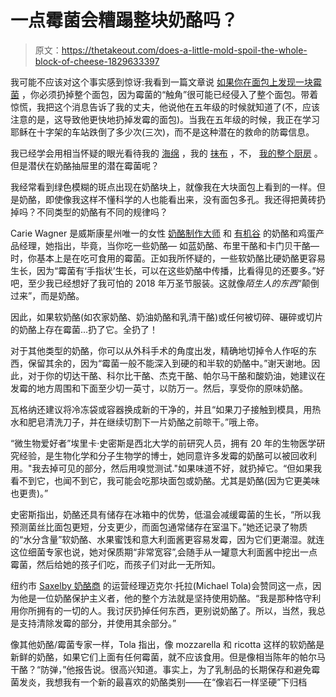 # 一点霉菌会糟蹋整块奶酪吗？

> 原文：<https://thetakeout.com/does-a-little-mold-spoil-the-whole-block-of-cheese-1829633397>

我可能不应该对这个事实感到惊讶:我看到一篇文章说 [如果你在面包上发现一块霉菌](https://thetakeout.com/last-call-can-you-cut-out-the-mold-from-your-bread-and-1829207004) ，你必须扔掉整个面包，因为霉菌的“触角”很可能已经侵入了整个面包。带着惊慌，我把这个消息告诉了我的丈夫，他说他在五年级的时候就知道了(不，应该注意的是，这导致他更快地扔掉发霉的面包)。当我在五年级的时候，我正在学习耶稣在十字架的车站跌倒了多少次(三次)，而不是这种潜在的救命的防霉信息。



我已经学会用相当怀疑的眼光看待我的 [海绵](https://thetakeout.com/how-often-should-you-toss-your-kitchen-sponge-1826099826) ，我的 [抹布](https://thetakeout.com/new-germy-thing-to-be-terrified-of-in-your-kitchen-the-1826731809) ，不， [我的整个厨房](https://thetakeout.com/everything-in-your-kitchen-is-covered-in-shit-1823356675) 。但是潜伏在奶酪抽屉里的潜在霉菌呢？

我经常看到绿色模糊的斑点出现在奶酪块上，就像我在大块面包上看到的一样。但是奶酪，即使像我这样不懂科学的人也能看出来，没有面包多孔。我还得把黄砖扔掉吗？不同类型的奶酪有不同的规律吗？

Carie Wagner 是威斯康星州唯一的女性 [奶酪制作大师](https://www.cdr.wisc.edu/mastercheesemaker/about) 和 [有机谷](https://www.organicvalley.coop/) 的奶酪和鸡蛋产品经理，她指出，毕竟，当你吃一些奶酪— 如蓝奶酪、布里干酪和卡门贝干酪— 时，你基本上是在吃可食用的霉菌。正如我所怀疑的，一些软奶酪比硬奶酪更容易生长，因为“霉菌有‘手指状’生长，可以在这些奶酪中传播，比看得见的还要多。”好吧，至少我已经想好了我可怕的 2018 年万圣节服装。这就像*陌生人的东西*“颠倒过来”，而是奶酪。

因此，如果软奶酪(如农家奶酪、奶油奶酪和乳清干酪)或任何被切碎、碾碎或切片的奶酪上存在霉菌...扔了它。全扔了！

对于其他类型的奶酪，你可以从外科手术的角度出发，精确地切掉令人作呕的东西，保留其余的，因为“霉菌一般不能深入到硬的和半软的奶酪中。”谢天谢地。因此，对于你的切达干酪、科尔比干酪、杰克干酪、帕尔马干酪和酸奶油，她建议在发霉的地方周围和下面至少切一英寸，以防万一。然后，享受你的原味奶酪。

瓦格纳还建议将冷冻袋或容器换成新的干净的，并且“如果刀子接触到模具，用热水和肥皂清洗刀子，并在继续切割下一片奶酪之前晾干。”哦上帝。

“微生物爱好者”埃里卡·史密斯是西北大学的前研究人员，拥有 20 年的生物医学研究经验，是生物化学和分子生物学的博士，她同意许多发霉的奶酪可以被回收利用。"我去掉可见的部分，然后用嗅觉测试."如果味道不好，就扔掉它。“但如果我看不到它，也闻不到它，我可能会吃那块面包或奶酪。尤其是奶酪(因为它更美味也更贵)。”

史密斯指出，奶酪还具有储存在冰箱中的优势，低温会减缓霉菌的生长，“所以我预测菌丝比面包更短，分支更少，而面包通常储存在室温下。”她还记录了物质的“水分含量”软奶酪、水果蜜饯和意大利面酱更容易发霉，因为它们更潮湿。就连这位细菌专家也说，她对保质期“非常宽容”,会随手从一罐意大利面酱中挖出一点霉菌，然后给她的孩子们吃，而孩子们对此一无所知。

纽约市 [Saxelby 奶酪商](https://saxelbycheese.com/) 的运营经理迈克尔·托拉(Michael Tola)会赞同这一点，因为他是一位奶酪保护主义者，他的整个方法就是坚持使用奶酪。“我是那种恪守利用你所拥有的一切的人。我讨厌扔掉任何东西，更别说奶酪了。所以，当然，我总是支持清除发霉的部分，并使用其余部分。”

像其他奶酪/霉菌专家一样，Tola 指出，像 mozzarella 和 ricotta 这样的软奶酪是新鲜的奶酪，如果它们上面有任何霉菌，就不应该食用。但是像相当陈年的帕尔马干酪？“防弹，”他报告说。很高兴知道。事实上，为了乳制品的长期保存和避免霉菌发炎，我想我有一个新的最喜欢的奶酪类别——在“像岩石一样坚硬”下归档